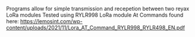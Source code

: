 Programs allow for simple transmission and recepetion between two reyax LoRa modules
Tested using RYLR998 LoRa module
At Commands found here: https://lemosint.com/wp-content/uploads/2021/11/Lora_AT_Command_RYLR998_RYLR498_EN.pdf
